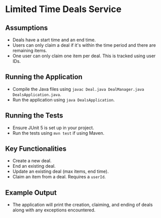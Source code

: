 # Limited Time Deals Service

## Assumptions
- Deals have a start time and an end time.
- Users can only claim a deal if it's within the time period and there are remaining items.
- One user can only claim one item per deal. This is tracked using user IDs.

## Running the Application
- Compile the Java files using `javac Deal.java DealManager.java DealsApplication.java`.
- Run the application using `java DealsApplication`.

## Running the Tests
- Ensure JUnit 5 is set up in your project.
- Run the tests using `mvn test` if using Maven.

## Key Functionalities
- Create a new deal.
- End an existing deal.
- Update an existing deal (max items, end time).
- Claim an item from a deal. Requires a `userId`.

## Example Output
- The application will print the creation, claiming, and ending of deals along with any exceptions encountered.
